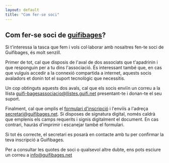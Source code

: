 ```yaml
---
layout: default
title: "Com fer-se soci"
---
```


## Com fer-se soci de [guifibages](https://guifibages.cat)?

Si t'interessa la tasca que fem i vols col·laborar amb nosaltres fen-te soci de Guifibages, és molt senzill. 

Primer de tot, cal que disposis de l'aval de dos associats que t'apadrinin i que responguin per a tu dins l'associació. És interessant també que, en cas que vulguis accedir a la connexió compartida a internet, aquests socis avaladors et donin tot el suport tecnològic que necessitis.

Un cop obtinguts aquests dos avals, cal que els socis enviïn un correu a la llista [guifi-bagesassociacio@llistes.guifi.net](mailto:guifi-baegsassociacio@llistes.guifi.net) presentant-te i donan-te el seu suport. 

Finalment, cal que omplis el [formulari d'inscripció](/files/associacio/FormulariAltaSoci.pdf) i l'enviïs a l'adreça [secretari@guifibages.net](mailto:secretari@guifibages.net). Si disposes de signatura digital, només caldrà que emplenis els camps requerits i signis digitalment el document. En cas contrari, hauràs d'imprimir i escanejar també el formulari.

Si tot és correcte, el secretari es posarà en contacte amb tu per confirmar la teva inscripció a Guifibages.

Per a consultar les quotes de soci o qualsevol altre dubte, ens pots esciure un correu a [info@guifibages.net](mailto:info@guifibages.net)
